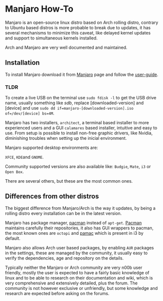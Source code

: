 # Manjaro How-To

Manjaro is an open-source linux distro based on Arch rolling distro, contrary to Ubuntu based distros is more probable to break due to updates, it has several mechanisms to minimize this caveat, like delayed kernel updates and support to simultaneous kernels installed. 

Arch and Manjaro are very well documented and maintained.

## Installation
To install Manjaro download it from [Manjaro](https://manjaro.org/download/) page and follow the [user-guide](http://rwthaachen.dl.osdn.jp/storage/g/m/ma/manjaro/Manjaro-User-Guide.pdf).

### TLDR
To create a live USB on the terminal use `sudo fdisk -l` to get the USB drive name, usually something like *sdb*, replace [downloaded-version] and [device] and use `sudo dd if=manjaro-[downloaded-version].iso of=/dev/[device] bs=4M`.

Manjaro has two installers, `architect`, a terminal based installer to more experienced users and a GUI `calamares` based installer, intuitive and easy to use.
From setup is possible to install non-free graphic drivers, like Nvidia, diminishing troubles when setting up the inicial environment.

Manjaro supported desktop environments are:

`XFCE`, `KDE`and `GNOME`.

Community supported versions are also available like:
`Budgie`, `Mate`, `i3` or `Open Box`.

There are several others, but these are the most common ones.

## Differences from other distros
The biggest difference from Manjaro/Arch is the way it updates, by being a rolling distro every installation can be in the latest version.

Manjaro has package manager, [pacman](PACMAN.md#pacman) instead of `apt-get`. 
[Pacman](https://wiki.manjaro.org/index.php?title=Pacman_Overview) maintains carefully their repositories, it also has GUI wrappers to pacman, the most known ones are `octopi` and [pamac](PACMAN.md#pamac) which is present in i3  by default.

Manjaro also allows Arch user based packages, by enabling `AUR` packages in the settings, these are managed by the community, it usually easy to verify the dependencies, age and repository on the details.

Typically neither the Manjaro or Arch community are very n00b user friendly, mostly the user is expected to have a fairly basic knowledge of linux and to be able to research on their documentation and wiki, which is very comprehensive and extensively detailed, plus the forum. The community is not however exclusive or unfriendly, but some knowledge and research are expected before asking on the forums.


